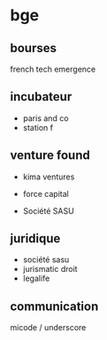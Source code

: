 # bge

## bourses

 french tech emergence

## incubateur

- paris and co
- station f

## venture found

- kima ventures
- force capital

- Société SASU

## juridique

- société sasu
- jurismatic droit
- legalife

## communication 

micode / underscore
